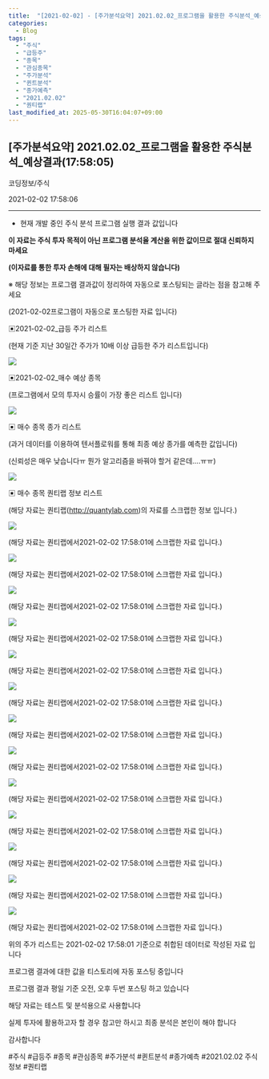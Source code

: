 ```yaml
---
title:  "[2021-02-02] - [주가분석요약] 2021.02.02_프로그램을 활용한 주식분석_예상결과(17:58:05)"
categories:
  - Blog
tags:
  - "주식"
  - "급등주"
  - "종목"
  - "관심종목"
  - "주가분석"
  - "퀸트분석"
  - "종가예측"
  - "2021.02.02"
  - "퀀티랩"
last_modified_at: 2025-05-30T16:04:07+09:00
---
```


## [주가분석요약] 2021.02.02_프로그램을 활용한 주식분석_예상결과(17:58:05)

코딩정보/주식

2021-02-02 17:58:06

* * *

* 현재 개발 중인 주식 분석 프로그램 실행 결과 값입니다

**이 자료는 주식 투자 목적이 아닌 프로그램 분석율 계산을 위한 값이므로 절대 신뢰하지 마세요**

**(이자료를 통한 투자 손해에 대해 필자는 배상하지 않습니다)**

※ 해당 정보는 프로그램 결과값이 정리하여 자동으로 포스팅되는 글라는 점을 참고해 주세요

(2021-02-02프로그램이 자동으로 포스팅한 자료 입니다)

▣2021-02-02_급등 주가 리스트

(현재 기준 지난 30일간 주가가 10배 이상 급등한 주가 리스트입니다)

![](/assets/images/주가분석요약_2021_02_02_프로그램을_활용한_주식분석_예상결과_17_58_05/skyloket_list.png)

▣2021-02-02_매수 예상 종목

(프로그램에서 모의 투자시 승률이 가장 좋은 리스트 입니다)

![](/assets/images/주가분석요약_2021_02_02_프로그램을_활용한_주식분석_예상결과_17_58_05/buy_list.png)

▣ 매수 종목 종가 리스트

(과거 데이터를 이용하여 텐서플로워를 통해 최종 예상 종가를 예측한 값입니다)

(신뢰성은 매우 낮습니다ㅠ 뭔가 알고리즘을 바꿔야 할거 같은데....ㅠㅠ)

![](/assets/images/주가분석요약_2021_02_02_프로그램을_활용한_주식분석_예상결과_17_58_05/stockclose_list.png)

▣ 매수 종목 퀀티랩 정보 리스트

(해당 자료는 퀀티랩(http://quantylab.com)의 자료를 스크랩한 정보 입니다.)

![](/assets/images/주가분석요약_2021_02_02_프로그램을_활용한_주식분석_예상결과_17_58_05/003310.png)

(해당 자료는 퀀티랩에서2021-02-02 17:58:01에 스크랩한 자료 입니다.)

![](/assets/images/주가분석요약_2021_02_02_프로그램을_활용한_주식분석_예상결과_17_58_05/017000.png)

(해당 자료는 퀀티랩에서2021-02-02 17:58:01에 스크랩한 자료 입니다.)

![](/assets/images/주가분석요약_2021_02_02_프로그램을_활용한_주식분석_예상결과_17_58_05/018620.png)

(해당 자료는 퀀티랩에서2021-02-02 17:58:01에 스크랩한 자료 입니다.)

![](/assets/images/주가분석요약_2021_02_02_프로그램을_활용한_주식분석_예상결과_17_58_05/053280.png)

(해당 자료는 퀀티랩에서2021-02-02 17:58:01에 스크랩한 자료 입니다.)

![](/assets/images/주가분석요약_2021_02_02_프로그램을_활용한_주식분석_예상결과_17_58_05/066620.png)

(해당 자료는 퀀티랩에서2021-02-02 17:58:01에 스크랩한 자료 입니다.)

![](/assets/images/주가분석요약_2021_02_02_프로그램을_활용한_주식분석_예상결과_17_58_05/069640.png)

(해당 자료는 퀀티랩에서2021-02-02 17:58:01에 스크랩한 자료 입니다.)

![](/assets/images/주가분석요약_2021_02_02_프로그램을_활용한_주식분석_예상결과_17_58_05/083550.png)

(해당 자료는 퀀티랩에서2021-02-02 17:58:01에 스크랩한 자료 입니다.)

![](/assets/images/주가분석요약_2021_02_02_프로그램을_활용한_주식분석_예상결과_17_58_05/104480.png)

(해당 자료는 퀀티랩에서2021-02-02 17:58:01에 스크랩한 자료 입니다.)

![](/assets/images/주가분석요약_2021_02_02_프로그램을_활용한_주식분석_예상결과_17_58_05/120110.png)

(해당 자료는 퀀티랩에서2021-02-02 17:58:01에 스크랩한 자료 입니다.)

![](/assets/images/주가분석요약_2021_02_02_프로그램을_활용한_주식분석_예상결과_17_58_05/131100.png)

(해당 자료는 퀀티랩에서2021-02-02 17:58:01에 스크랩한 자료 입니다.)

![](/assets/images/주가분석요약_2021_02_02_프로그램을_활용한_주식분석_예상결과_17_58_05/161000.png)

(해당 자료는 퀀티랩에서2021-02-02 17:58:01에 스크랩한 자료 입니다.)

![](/assets/images/주가분석요약_2021_02_02_프로그램을_활용한_주식분석_예상결과_17_58_05/264850.png)

(해당 자료는 퀀티랩에서2021-02-02 17:58:01에 스크랩한 자료 입니다.)

![](/assets/images/주가분석요약_2021_02_02_프로그램을_활용한_주식분석_예상결과_17_58_05/900110.png)

(해당 자료는 퀀티랩에서2021-02-02 17:58:01에 스크랩한 자료 입니다.)

위의 주가 리스트는 2021-02-02 17:58:01 기준으로 취합된 데이터로 작성된 자료 입니다

프로그램 결과에 대한 값을 티스토리에 자동 포스팅 중입니다

프로그램 결과 평일 기준 오전, 오후 두번 포스팅 하고 있습니다

해당 자료는 테스트 및 분석용으로 사용합니다

실제 투자에 활용하고자 할 경우 참고만 하시고 최종 분석은 본인이 해야 합니다

감사합니다

  

#주식 #급등주 #종목 #관심종목 #주가분석 #퀸트분석 #종가예측 #2021.02.02 주식정보 #퀀티랩

